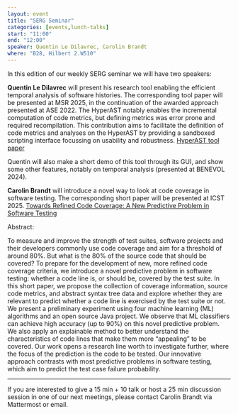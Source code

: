 ```yaml
---
layout: event
title: "SERG Seminar"
categories: [events,lunch-talks]
start: "11:00"
end: "12:00"
speaker: Quentin Le Dilavrec, Carolin Brandt
where: "B28, Hilbert 2.W510"
---
```


In this edition of our weekly SERG seminar we will have two speakers:

**Quentin Le Dilavrec** will present his research tool enabling the efficient temporal analysis of software histories.
The corresponding tool paper will be presented at MSR 2025, in the continuation of the awarded approach presented at ASE 2022.
The HyperAST notably enables the incremental computation of code metrics, but defining metrics was error prone and required recompilation.
This contribution aims to facilitate the definition of code metrics and analyses on the HyperAST
by providing a sandboxed scripting interface focussing on usability and robustness. [HyperAST tool paper](https://perso.eleves.ens-rennes.fr/people/quentin.le-dilavrec/preprint/HyperAST_tool_paper.pdf)

Quentin will also make a short demo of this tool through its GUI, and show some other features, 
notably on temporal analysis (presented at BENEVOL 2024).

**Carolin Brandt** will introduce a novel way to look at code coverage in software testing. 
The corresponding short paper will be presented at ICST 2025.
[Towards Refined Code Coverage: A New Predictive Problem in Software Testing](https://carolin-brandt.de/works/brandt-icst25)

Abstract:

To measure and improve the strength of test suites, software projects and their developers commonly use code coverage and aim for a threshold of around 80%. 
But what is the 80% of the source code that should be covered? 
To prepare for the development of new, more refined code coverage criteria, we introduce a novel predictive problem in software testing: whether a code line is, or should be, covered by the test suite. 
In this short paper, we propose the collection of coverage information, source code metrics, and abstract syntax tree data and explore whether they are relevant to predict whether a code line is exercised by the test suite or not. 
We present a preliminary experiment using four machine learning (ML) algorithms and an open source Java project. 
We observe that ML classifiers can achieve high accuracy (up to 90%) on this novel predictive problem. 
We also apply an explainable method to better understand the characteristics of code lines that make them more “appealing” to be covered.
Our work opens a research line worth to investigate further, where the focus of the prediction is the code to be tested. 
Our innovative approach contrasts with most predictive problems in software testing, which aim to predict the test case failure probability.


---
If you are interested to give a 15 min + 10 talk or host a 25 min discussion session in one of our next meetings, please contact Carolin Brandt via Mattermost or email.
